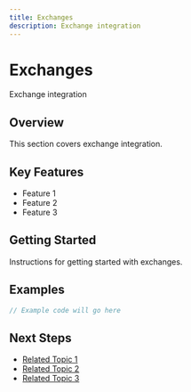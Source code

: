 ```yaml
---
title: Exchanges
description: Exchange integration
---
```


# Exchanges

Exchange integration

## Overview

This section covers exchange integration.

## Key Features

- Feature 1
- Feature 2
- Feature 3

## Getting Started

Instructions for getting started with exchanges.

## Examples

```javascript
// Example code will go here
```

## Next Steps

- [Related Topic 1](#)
- [Related Topic 2](#)
- [Related Topic 3](#)
